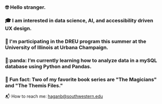 ### :nerd_face: Hello stranger.
### :mortar_board: I am interested in data science, AI, and accessibility driven UX design.
### :brain: I'm participating in the DREU program this summer at the University of Illinois at Urbana Champaign.
### :snake::panda: I’m currently learning how to analyze data in a mySQL database using Python and Pandas.
### :book: Fun fact: Two of my favorite book series are "The Magicians" and "The Themis Files."

:mailbox_with_mail: How to reach me: haganb@southwestern.edu

<!--
**besshagan/besshagan** is a ✨ _special_ ✨ repository because its `README.md` (this file) appears on your GitHub profile.

Here are some ideas to get you started:

- 🔭 I’m currently working on ...
- 🌱 I’m currently learning ...
- 👯 I’m looking to collaborate on ...
- 🤔 I’m looking for help with ...
- 💬 Ask me about ...
- 📫 How to reach me: ...
- 😄 Pronouns: ...
- ⚡ Fun fact: ...
-->
